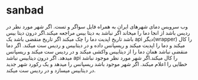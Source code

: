 # sanbad
وب سرویس دمای شهرهای ایران به همراه فایل سواگر و تست.
اگر شهر مورد نظر در ردیس باشد از انجا دما را میخاند اگر نباشد به دیتا بیس مراجعه میکند.اگر درون دیتا بیس باشد تاریخ اپدیت دما را چک میکند
اگر تاریخ منقضی باشد یک api دیگر(wrapper) را کال میکند و دما را اپدیت میکند و ریسپانس داده و در دیتابیس و ردیس ست میکند.
اگر دما منقضی نباشد همان دما را از دیتابیس واکشی میکند و در ردیس ست میکند و ریسپانس میدهد.
اگر درون دیتابیس نباشد api را کال میکند.اگر شهر مورد نظر موجود نباشد خطایی را اعلام میکند.
اگر شهر موجود باشد ریسپانس را میدهد و یک رکورد شهر جدید در دیتابیس میسازد و در ردیس ست میکند.
